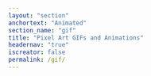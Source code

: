 ```yaml
---
layout: "section"
anchortext: "Animated"
section_name: "gif"
title: "Pixel Art GIFs and Animations"
headernav: "true"
iscreator: false
permalink: /gif/
---
```

